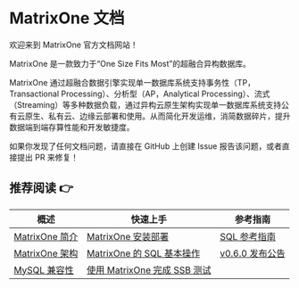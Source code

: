 # **MatrixOne 文档**

欢迎来到 MatrixOne 官方文档网站！

MatrixOne 是一款致力于“One Size Fits Most”的超融合异构数据库。

MatrixOne 通过超融合数据引擎实现单一数据库系统支持事务性（TP，Transactional Processing）、分析型（AP，Analytical Processing）、流式（Streaming）等多种数据负载，通过异构云原生架构实现单一数据库系统支持公有云原生、私有云、边缘云部署和使用。从而简化开发运维，消简数据碎片，提升数据端到端存算性能和开发敏捷度。  

如果你发现了任何文档问题，请直接在 GitHub 上创建 Issue 报告该问题，或者直接提出 PR 来修复！

## **推荐阅读 👉**

|  概述   | 快速上手  |  参考指南  
|  ----  | ----  |  ----  
| [MatrixOne 简介](MatrixOne/Overview/matrixone-introduction.md)  | [MatrixOne 安装部署](MatrixOne/Get-Started/install-standalone-matrixone.md) | 	[SQL 参考指南](MatrixOne/Reference/SQL-Reference/Data-Definition-Language/create-database.md)
| [MatrixOne 架构](MatrixOne/Overview/matrixone-architecture-design.md)  | [MatrixOne 的 SQL 基本操作](MatrixOne/Get-Started/basic-sql.md) | [v0.6.0 发布公告](MatrixOne/Release-Notes/v0.6.0.md)
| [MySQL 兼容性](MatrixOne/Overview/mysql-compatibility.md)  | [使用 MatrixOne 完成 SSB 测试](MatrixOne/Test/performance-testing/SSB-test-with-matrixone.md)
